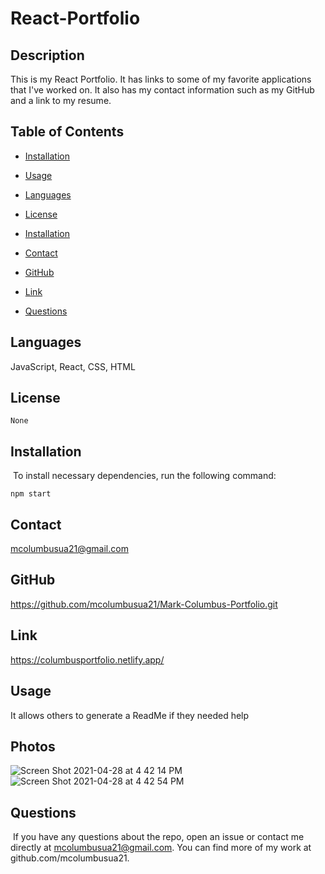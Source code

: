 # React-Portfolio

## Description 
This is my React Portfolio. It has links to some of my favorite applications that I've worked on. It also has my contact information such as my GitHub and a link to my resume.

## Table of Contents
* [Installation](#installation)
​
* [Usage](#usage)

* [Languages](#languages)
​
* [License](#license)

* [Installation](#installation)

* [Contact](#contact)

* [GitHub](#GitHub)

* [Link](#link)
​
* [Questions](#questions)

## Languages
JavaScript, React, CSS, HTML

## License


```
None
```

## Installation
​
To install necessary dependencies, run the following command:
​


```
npm start
```


## Contact 
mcolumbusua21@gmail.com

## GitHub
https://github.com/mcolumbusua21/Mark-Columbus-Portfolio.git

## Link 
https://columbusportfolio.netlify.app/

## Usage 
It allows others to generate a ReadMe if they needed help

## Photos
![Screen Shot 2021-04-28 at 4 42 14 PM](https://user-images.githubusercontent.com/78819536/116485635-8f457800-a840-11eb-80c9-0ca100ae86b1.png)
![Screen Shot 2021-04-28 at 4 42 54 PM](https://user-images.githubusercontent.com/78819536/116485691-aa17ec80-a840-11eb-8a9e-8c792bf39aed.png)

## Questions
​
If you have any questions about the repo, open an issue or contact me directly at mcolumbusua21@gmail.com. You can find more of my work at github.com/mcolumbusua21.
